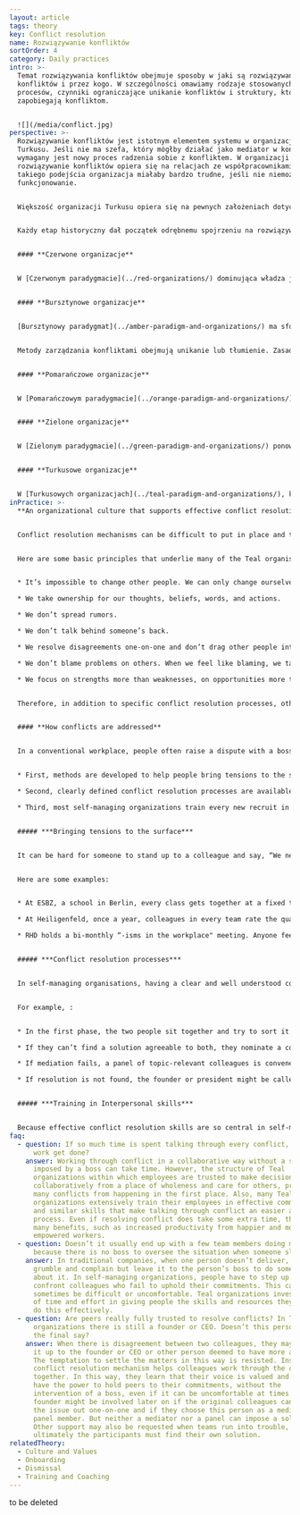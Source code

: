 ```yaml
---
layout: article
tags: theory
key: Conflict resolution
name: Rozwiązywanie konfliktów
sortOrder: 4
category: Daily practices
intro: >-
  Temat rozwiązywania konfliktów obejmuje sposoby w jaki są rozwiązywane
  konfliktów i przez kogo. W szczególności omawiamy rodzaje stosowanych
  procesów, czynniki ograniczające unikanie konfliktów i struktury, które
  zapobiegają konfliktom.


  ![](/media/conflict.jpg)
perspective: >-
  Rozwiązywanie konfliktów jest istotnym elementem systemu w organizacji
  Turkusu. Jeśli nie ma szefa, który mógłby działać jako mediator w konflikcie,
  wymagany jest nowy proces radzenia sobie z konfliktem. W organizacji Turkusu
  rozwiązywanie konfliktów opiera się na relacjach ze współpracownikami. Bez
  takiego podejścia organizacja miałaby bardzo trudne, jeśli nie niemożliwe,
  funkcjonowanie.


  Większość organizacji Turkusu opiera się na pewnych założeniach dotyczących ludzkiej natury: pracownicy są rozważnymi, godnymi zaufania dorosłymi ludźmi, zdolnymi do bycia odpowiedzialnymi za swoje decyzje i działania. W miejscu pracy opartym na założeniach Turkusu jasny proces rozwiązywania konfliktów, wraz z odpowiednim szkoleniem, daje ludziom ścieżkę i umiejętności do radzenia sobie z nieporozumieniami z dojrzałością i gracją.


  Każdy etap historyczny dał początek odrębnemu spojrzeniu na rozwiązywanie konfliktów i bardzo różnym praktykom:


  #### **Czerwone organizacje**


  W [Czerwonym paradygmacie](../red-organizations/) dominująca władza jest sprawowana przez szefa lub lidera, aby trzymać innych w ryzach. Strach jest spoiwem organizacji. Ogólnie rzecz biorąc, konflikt jest rozwiązywany przez tłumienie, władzę lub dominację, a surowe zasady są egzekwowane przez strach przed konsekwencjami.


  #### **Bursztynowe organizacje**


  [Bursztynowy paradygmat](../amber-paradigm-and-organizations/) ma sformalizowane role w ramach hierarchicznej struktury piramidy oraz odgórnego dowodzenia i kontroli (co i jak). Stabilność jest ceniona przede wszystkim i jest utrzymywana poprzez jasno określone role i procesy.


  Metody zarządzania konfliktami obejmują unikanie lub tłumienie. Zasady są nakładane przez osoby posiadające odpowiednie uprawnienia i mogą być egzekwowane na drodze prawnej. Tego typu organizacje mają silne procesy HR do zarządzania konfliktami i skargami między pracownikiem a pracodawcą.


  #### **Pomarańczowe organizacje**


  W [Pomarańczowym paradygmacie](../orange-paradigm-and-organizations/) istnieje również struktura hierarchiczna, ale zarządzanie opiera się na celu (definicja tego, co; z większą swobodą w zakresie sposobu). W wielu organizacjach Pomarańczu, mimo że istnieją formalne procedury rozwiązywania konfliktów, często nie są one dobrze rozwiązywane. Chociaż często zachęca się poszczególne osoby do samodzielnego rozwiązywania sporów, często konflikt może wymagać interwencji strony trzeciej. Odbywa się to najczęściej poprzez skierowanie sprawy do szefa lub odwołanie się do zasad i procedur HR. Procedury te tworzą pewien poziom obiektywnej niezależności od "tych" w konflikcie.


  #### **Zielone organizacje**


  W [Zielonym paradygmacie](../green-paradigm-and-organizations/) ponownie używa się klasycznej struktury piramidy, ale z większym naciskiem na upełnomocnienie. Organizacje Zieleni mają kulturę opartą na wartościach, która obejmuje zasady uczciwości, szacunku i otwartości. Dużo inwestuje się we wspieranie współpracy, komunikację, rozwiązywanie problemów i przygotowywanie porozumień, które odpowiadają podstawowym potrzebom. Te procesy mogą czasami usunąć źródło konfliktu. Kiedy się pojawiają, ich rozwiązanie może zająć dużo czasu, ponieważ grupy starają się znaleźć harmonijne rozwiązanie. Jednak szef jest zwykle ostatecznym arbitrem w sytuacjach konfliktowych.


  #### **Turkusowe organizacje**


  W [Turkusowych organizacjach](../teal-paradigm-and-organizations/), konflikt jest postrzegany jako naturalny element interakcji międzyludzkich, a gdy jest bezpiecznie wspierany, jest często postrzegany jako zdrowy i kreatywny. Konflikt rozwiązywany z wdziękiem i czułością może stworzyć możliwości i naukę dla wszystkich zaangażowanych. W organizacjach Turkusu regularnie poświęca się czas na ujawnianie i rozwiązywanie konfliktów w konfiguracjach indywidualnych i grupowych. Często stosowane są formalne, wieloetapowe praktyki rozwiązywania konfliktów, a każdy jest przeszkolony w zarządzaniu konfliktem. Konflikt jest ograniczony do zaangażowanych stron i mediatorów lub współpracowników, którzy mogą zostać poproszeni o zasiadanie w panelu mediacyjnym. Taki panel rzadko jest odpowiedzialny za narzucenie rozwiązania. Zamiast tego skupiamy się na pomocy zaangażowanym stronom w znalezieniu rozwiązania.
inPractice: >-
  **An organizational culture that supports effective conflict resolution** 


  Conflict resolution mechanisms can be difficult to put in place and to maintain. The process is effective to the degree that there is a culture within the workplace where people feel safe and encouraged to hold each other to account, even when that feels uncomfortable.


  Here are some basic principles that underlie many of the Teal organisation's approaches to conflict in a supportive culture:


  * It’s impossible to change other people. We can only change ourselves. 

  * We take ownership for our thoughts, beliefs, words, and actions.

  * We don’t spread rumors.

  * We don’t talk behind someone’s back.

  * We resolve disagreements one-on-one and don’t drag other people into  the problem.

  * We don’t blame problems on others. When we feel like blaming, we take it as an invitation to reflect on how we might be part of the problem (and the solution).

  * We focus on strengths more than weaknesses, on opportunities more than problems. 


  Therefore, in addition to specific conflict resolution processes, other structures are needed to create and maintain this type of supportive culture. For instance, many organizations find it helpful to establish a set of values and translate these values into concrete behaviors that are either encouraged or declared unacceptable in the community of colleagues. Many Teal organizations also institute specific meeting practices to help participants interact with each other from a place of wholeness, to keep their egos in check and to ensure everybody’s voice is heard. This might be done by, for example, starting a meeting with a minute of silence, finishing a meeting with a round of appreciation or a structured decision-making process. Another key contributor to a supportive culture is the office space, which should feel safe, provide place for quiet reflection and encourage individual and collective wholeness.


  #### **How conflicts are addressed**


  In a conventional workplace, people often raise a dispute with a boss to settle the matter. In self-managing organizations, disagreements are resolved among peers, often using a conflict resolution process. Peers hold each other to account for their mutual commitments and responsibilities. Holding colleagues accountable in this way can feel uncomfortable and Teal organisations sometimes offer support and practices that encourage openness and emotional intelligence to emerge. Broadly there are three types of practices that Teal organizations put in place to help deal with conflicts.


  * First, methods are developed to help people bring tensions to the surface. 

  * Second, clearly defined conflict resolution processes are available to help people safely confront each other when needed. 

  * Third, most self-managing organizations train every new recruit in conflict resolution and interpersonal skills. 


  ##### ***Bringing tensions to the surface***


  It can be hard for someone to stand up to a colleague and say, “We need to talk.”. Processes used by some organizations include regularly scheduled group meetings, company retreats, purpose circles and values days. Surfacing becomes a way of helping others to view conflict as normal, creative and a way of learning about diversity and difference. These practices enable others to share their vulnerabilities, see [creating safe spaces](../safe-space/).


  Here are some examples:


  * At ESBZ, a school in Berlin, every class gets together at a fixed time each week to discuss and deal with tensions in the group. The meeting is facilitated by a student, who supports a number of ground rules that keep the discussion safe. 

  * At Heiligenfeld, once a year, colleagues in every team rate the quality of their interaction with other teams. The result is a company-wide “heat map” that reveals which teams should have a conversation to improve their collaboration. 

  * RHD holds a bi-monthly “-isms in the workplace" meeting. Anyone feeling that the organization should pay attention to a specific form or occurrence of racism, sexism, or any other “-ism” can join the meeting. 


  ##### ***Conflict resolution processes***


  In self-managing organisations, having a clear and well understood conflict resolution process helps people raise issues. Typical conflict resolution mechanisms include: one-on-one discussion, mediation by a peer and mediation by a panel. Some organizations also use team or individual coaching to work through an upset.


  For example, :


  * In the first phase, the two people sit together and try to sort it out privately. 

  * If they can’t find a solution agreeable to both, they nominate a colleague they both trust to act as a mediator. The mediator doesn’t impose a decision. Rather he or she supports the participants in coming to their own solution. 

  * If mediation fails, a panel of topic-relevant colleagues is convened. Again the panel does not impose a solution. 

  * If resolution is not found, the founder or president might be called into the panel to add to the panel’s moral weight (but again, not to impose a solution). 


  ##### ***Training in Interpersonal skills***


  Because effective conflict resolution skills are so central in self-managing organizations, many organizations train all their colleagues in interpersonal skills to enable them to deal gracefully with conflict. Generally in their first weeks at work, new hires are given foundational training including: self-management, deep listening, dealing constructively with conflict and creating a safe environment. For instance, companies like ESBZ and Buurtzorg train colleagues in [Nonviolent Communication ](https://en.wikipedia.org/wiki/Nonviolent_Communication)developed by Marshal Rosenberg.
faq:
  - question: If so much time is spent talking through every conflict, when does the
      work get done?
    answer: Working through conflict in a collaborative way without a solution
      imposed by a boss can take time. However, the structure of Teal
      organizations within which employees are trusted to make decisions
      collaboratively from a place of wholeness and care for others, prevents
      many conflicts from happening in the first place. Also, many Teal
      organizations extensively train their employees in effective communication
      and similar skills that make talking through conflict an easier and faster
      process. Even if resolving conflict does take some extra time, there are
      many benefits, such as increased productivity from happier and more
      empowered workers.
  - question: Doesn’t it usually end up with a few team members doing most of work
      because there is no boss to oversee the situation when someone slacks off?
    answer: In traditional companies, when one person doesn’t deliver, colleagues
      grumble and complain but leave it to the person’s boss to do something
      about it. In self-managing organizations, people have to step up and
      confront colleagues who fail to uphold their commitments. This can
      sometimes be difficult or uncomfortable. Teal organizations invest a lot
      of time and effort in giving people the skills and resources they need to
      do this effectively.
  - question: Are peers really fully trusted to resolve conflicts? In Teal
      organizations there is still a founder or CEO. Doesn’t this person have
      the final say?
    answer: When there is disagreement between two colleagues, they may try to send
      it up to the founder or CEO or other person deemed to have more authority.
      The temptation to settle the matters in this way is resisted. Instead, the
      conflict resolution mechanism helps colleagues work through the conflict
      together. In this way, they learn that their voice is valued and they do
      have the power to hold peers to their commitments, without the
      intervention of a boss, even if it can be uncomfortable at times. A CEO or
      founder might be involved later on if the original colleagues can’t sort
      the issue out one-on-one and if they choose this person as a mediator or
      panel member. But neither a mediator nor a panel can impose a solution.
      Other support may also be requested when teams run into trouble, but
      ultimately the participants must find their own solution.
relatedTheory:
  - Culture and Values
  - Onboarding
  - Dismissal
  - Training and Coaching
---
```

to be deleted